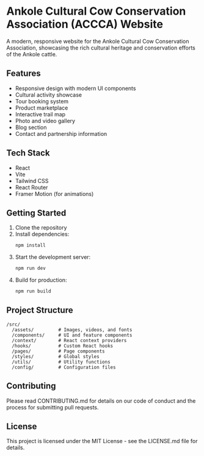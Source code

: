 # Ankole Cultural Cow Conservation Association (ACCCA) Website

A modern, responsive website for the Ankole Cultural Cow Conservation Association, showcasing the rich cultural heritage and conservation efforts of the Ankole cattle.

## Features

- Responsive design with modern UI components
- Cultural activity showcase
- Tour booking system
- Product marketplace
- Interactive trail map
- Photo and video gallery
- Blog section
- Contact and partnership information

## Tech Stack

- React
- Vite
- Tailwind CSS
- React Router
- Framer Motion (for animations)

## Getting Started

1. Clone the repository
2. Install dependencies:
   ```bash
   npm install
   ```
3. Start the development server:
   ```bash
   npm run dev
   ```
4. Build for production:
   ```bash
   npm run build
   ```

## Project Structure

```
/src/
  /assets/         # Images, videos, and fonts
  /components/     # UI and feature components
  /context/        # React context providers
  /hooks/          # Custom React hooks
  /pages/          # Page components
  /styles/         # Global styles
  /utils/          # Utility functions
  /config/         # Configuration files
```

## Contributing

Please read CONTRIBUTING.md for details on our code of conduct and the process for submitting pull requests.

## License

This project is licensed under the MIT License - see the LICENSE.md file for details.

